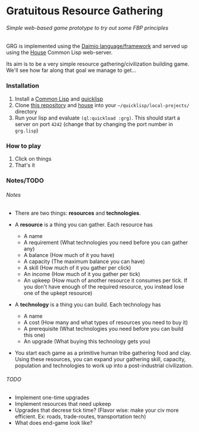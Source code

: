 # Gratuitous Resource Gathering
###### Simple web-based game prototype to try out some FBP principles

GRG is implemented using the [Daimio language/framework](https://github.com/dxnn/daimio) and served up using the [House](https://github.com/Inaimathi/house) Common Lisp web-server.

Its aim is to be a very simple resource gathering/civilization building game. We'll see how far along that goal we manage to get...

### Installation

1. Install a [Common Lisp](http://www.cliki.net/Common+Lisp+Implementation) and [quicklisp](http://www.quicklisp.org/beta/)
2. Clone [this repository](https://github.com/Inaimathi/gratuitous-resource-gathering) and [house](https://github.com/Inaimathi/house) into your `~/quicklisp/local-projects/` directory
3. Run your lisp and evaluate `(ql:quickload :grg)`. This should start a server on port `4242` (change that by changing the port number in `grg.lisp`)

### How to play

1. Click on things
2. That's it

### Notes/TODO
###### Notes
- There are two things: **resources** and **technologies**.
- A **resource** is a thing you can gather. Each resource has
	- A name
	- A requirement (What technologies you need before you can gather any)
	- A balance (How much of it you have)
	- A capacity (The maximum balance you can have)
	- A skill (How much of it you gather per click)
	- An income (How much of it you gather per tick)
	- An upkeep (How much of another resource it consumes per tick. If you don't have enough of the required resource, you instead lose one of the upkept resource)
- A **technology** is a thing you can build. Each technology has
	- A name
	- A cost (How many and what types of resources you need to buy it)
	- A prerequisite (What technologies you need before you can build this one)
	- An upgrade (What buying this technology gets you)

- You start each game as a primitive human tribe gathering food and clay. Using these resources, you can expand your gathering skill, capacity, population and technologies to work up into a post-industrial civilization.

###### TODO
- Implement one-time upgrades
- Implement resources that need upkeep
- Upgrades that decrese tick time? (Flavor wise: make your civ more efficient. Ex: roads, trade-routes, transportation tech)
- What does end-game look like?

